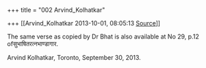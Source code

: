 +++
title = "002 Arvind_Kolhatkar"

+++
[[Arvind_Kolhatkar	2013-10-01, 08:05:13 [Source](https://groups.google.com/g/samskrita/c/wqt0PIhBQJA)]]



The same verse as copied by Dr Bhat is also available at No 29, p.12 ofसुभाषितरत्नभाण्डागार.

  

Arvind Kolhatkar, Toronto, September 30, 2013.

